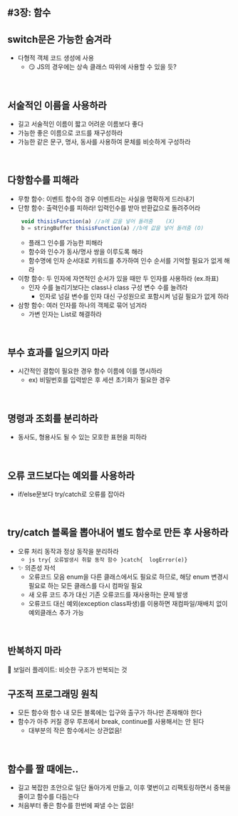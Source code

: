 #3장: 함수
---
## switch문은 가능한 숨겨라
* 다형적 객체 코드 생성에 사용
  * 😏 JS의 경우에는 상속 클래스 따위에 사용할 수 있을 듯?
<br/>

## 서술적인 이름을 사용하라
* 길고 서술적인 이름이 짧고 어려운 이름보다 좋다
* 가능한 좋은 이름으로 코드를 재구성하라
* 가능한 같은 문구, 명사, 동사를 사용하여 문체를 비슷하게 구성하라
<br/>

## 다항함수를 피해라
* 무항 함수: 이벤트 함수의 경우 이벤트라는 사실을 명확하게 드러내기
* 단항 함수: 출력인수를 피하라! 입력인수를 받아 반환값으로 돌려주어라
  ```js
   void thisisFunction(a) //a에 값을 넣어 돌려줌	(X)
   b = stringBuffer thisisFunction(a) //b에 값을 넣어 돌려줌 (O)
   ```
    * 플래그 인수를 가능한 피해라
    * 함수와 인수가 동사/명사 쌍을 이루도록 해라
    * 함수명에 인자 순서대로 키워드를 추가하여 인수 순서를 기억할 필요가 없게 해라
* 이항 함수: 두 인자에 자연적인 순서가 있을 때만 두 인자를 사용하라 (ex.좌표)
   * 인자 수를 늘리기보다는 class나 class 구성 변수 수를 늘려라
      * 인자로 넘길 변수를 인자 대신 구성원으로 포함시켜 넘길 필요가 없게 하라
* 삼항 함수: 여러 인자를 하나의 객체로 묶어 넘겨라
   * 가변 인자는 List로 해결하라
<br/>

## 부수 효과를 일으키지 마라
* 시간적인 결합이 필요한 경우 함수 이름에 이를 명시하라
  * ex) 비밀번호를 입력받은 후 세션 초기화가 필요한 경우
<br/>

## 명령과 조회를 분리하라
* 동사도, 형용사도 될 수 있는 모호한 표현을 피하라
<br/>

## 오류 코드보다는 예외를 사용하라
* if/else문보다 try/catch로 오류를 잡아라
<br/>

## try/catch 블록을 뽑아내어 별도 함수로 만든 후 사용하라
* 오류 처리 동작과 정상 동작을 분리하라
  * ```js try{ 오류발생시 취할 동작 함수 }catch{  logError(e)} ```
* ✨ 의존성 자석
  * 오류코드 모음 enum을 다른 클래스에서도 필요로 하므로, 해당 enum 변경시 필요로 하는 모든 클래스를 다시 컴파일 필요
  * 새 오류 코드 추가 대신 기존 오류코드를 재사용하는 문제 발생
  * 오류코드 대신 예외(exception class파생)를 이용하면 재컴파일/재배치 없이 예외클래스 추가 가능
<br/>

## 반복하지 마라
🔎 보일러 플레이트: 비슷한 구조가 반복되는 것
<br/>

## 구조적 프로그래밍 원칙
* 모든 함수와 함수 내 모든 블록에는 입구와 출구가 하나만 존재해야 한다
* 함수가 아주 커질 경우 루프에서 break, continue를 사용해서는 안 된다
  * 대부분의 작은 함수에서는 상관없음!
<br/>

## 함수를 짤 때에는..
* 길고 복잡한 초안으로 일단 돌아가게 만들고, 이후 몇번이고 리팩토링하면서 중복을 줄이고 함수를 다듬는다
* 처음부터 좋은 함수를 한번에 짜낼 수는 없음!
